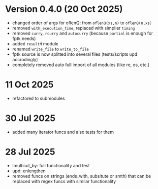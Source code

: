 
# Version 0.4.0 (20 Oct 2025)
- changed order of args for oflenQ: from `oflenQ(xs,n)` to `oflenQ(n,xs)`
- removed `with_execution_time`, replaced with simplier `timing`
- removed `curry`, `rcurry` and `autocurry` (because `partial` is enough for fptk needs)
- added `resultM` module
- renamed `write_file` to `write_to_file`
- fptk source is now splitted into several files (tests/scripts upd accrodingly)
- completely removed auto full import of all modules (like re, os, etc.)

# 11 Oct 2025
- refactored to submodules

# 30 Jul 2025
- added many iterator funcs and also tests for them

# 28 Jul 2025
- lmulticut_by: full functionality and test
- upd: enlengthen
- removed funcs on strings (ends_with, subsitute or smth)
  that can be replaced with regex funcs with similar functionality
